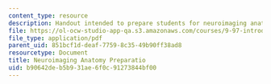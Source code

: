 ```yaml
---
content_type: resource
description: Handout intended to prepare students for neuroimaging anatomy.
file: https://ol-ocw-studio-app-qa.s3.amazonaws.com/courses/9-97-introduction-to-neuroanatomy-january-iap-2003/b90642deb5b931ae6f0c91273844bf00_neuroimaging_anatomy_preparation.pdf
file_type: application/pdf
parent_uid: 851bcf1d-deaf-7759-8c35-49b90ff38ad8
resourcetype: Document
title: Neuroimaging Anatomy Preparatio
uid: b90642de-b5b9-31ae-6f0c-91273844bf00
---
```


